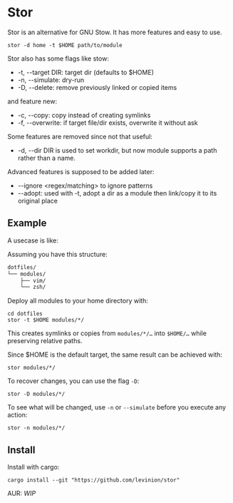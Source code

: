 # Stor

Stor is an alternative for GNU Stow. It has more features and easy to use.

```shell
stor -d home -t $HOME path/to/module
```

Stor also has some flags like stow:

- -t, --target DIR: target dir (defaults to $HOME)
- -n, --simulate: dry-run
- -D, --delete: remove previously linked or copied items

and feature new:

- -c, --copy: copy instead of creating symlinks
- -f, --overwrite: if target file/dir exists, overwrite it without ask

Some features are removed since not that useful:

- -d, --dir DIR is used to set workdir, but now module supports a path rather than a name.

Advanced features is supposed to be added later:

- --ignore <regex/matching> to ignore patterns
- --adopt: used with -t, adopt a dir as a module then link/copy it to its original place

## Example

A usecase is like:

Assuming you have this structure:

```markdown
dotfiles/
└── modules/
    ├── vim/
    └── zsh/
```

Deploy all modules to your home directory with:

```shell
cd dotfiles
stor -t $HOME modules/*/
```

This creates symlinks or copies from `modules/*/…` into `$HOME/…` while preserving relative paths.

Since $HOME is the default target, the same result can be achieved with:

```shell
stor modules/*/
```

To recover changes, you can use the flag `-D`:

```shell
stor -D modules/*/
```

To see what will be changed, use `-n` or `--simulate` before you execute any action:

```shell
stor -n modules/*/
```

## Install

Install with cargo:

```shell
cargo install --git "https://github.com/levinion/stor"
```

AUR: *WIP*
